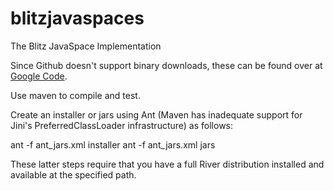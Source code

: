 blitzjavaspaces
===============

The Blitz JavaSpace Implementation

Since Github doesn't support binary downloads, these can be found over at [Google Code](http://code.google.com/p/blitz-javaspaces/downloads/list).

Use maven to compile and test.

Create an installer or jars using Ant (Maven has inadequate support for Jini's PreferredClassLoader infrastructure) as follows:

ant -f ant_jars.xml installer
ant -f ant_jars.xml jars

These latter steps require that you have a full River distribution installed and available at the specified path.

